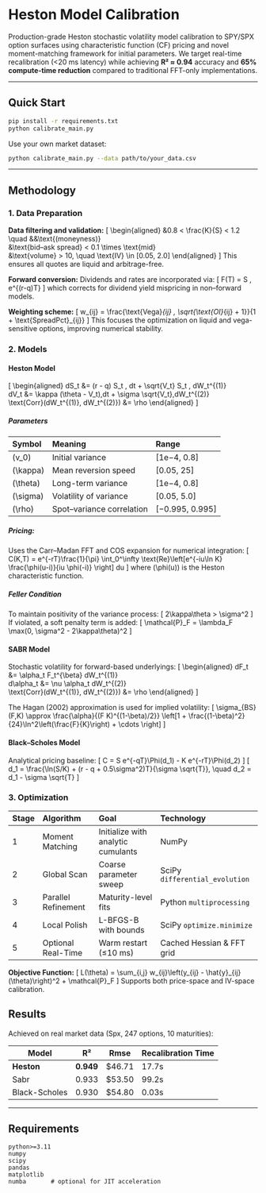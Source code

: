 # Heston Model Calibration

Production-grade Heston stochastic volatility model calibration to SPY/SPX option surfaces using characteristic function (CF) pricing and novel moment-matching framework for initial parameters. We target real-time recalibration (<20 ms latency) while achieving **R² ≈ 0.94** accuracy and **65% compute-time reduction** compared to traditional FFT-only implementations.

---

## Quick Start

```bash
pip install -r requirements.txt
python calibrate_main.py
```

Use your own market dataset:

```bash
python calibrate_main.py --data path/to/your_data.csv
```

---

## Methodology

### 1. Data Preparation

**Data filtering and validation:**
[
\begin{aligned}
&0.8 < \frac{K}{S} < 1.2 \quad &&\text{(moneyness)} \
&\text{bid–ask spread} < 0.1 \times \text{mid} \
&\text{volume} > 10, \quad \text{IV} \in [0.05, 2.0]
\end{aligned}
]
This ensures all quotes are liquid and arbitrage-free.

**Forward conversion:**
Dividends and rates are incorporated via:
[
F(T) = S , e^{(r-q)T}
]
which corrects for dividend yield mispricing in non–forward models.

**Weighting scheme:**
[
w_{ij} = \frac{\text{Vega}*{ij} , \sqrt{\text{OI}*{ij} + 1}}{1 + \text{SpreadPct}_{ij}}
]
This focuses the optimization on liquid and vega-sensitive options, improving numerical stability.

### 2. Models

#### **Heston Model**
[
\begin{aligned}
dS_t &= (r - q) S_t , dt + \sqrt{V_t} S_t , dW_t^{(1)} \
dV_t &= \kappa (\theta - V_t),dt + \sigma \sqrt{V_t},dW_t^{(2)} \
\text{Corr}(dW_t^{(1)}, dW_t^{(2)}) &= \rho
\end{aligned}
]

##### Parameters

| Symbol   | Meaning               | Range   |
| :------- | :------------------------ | :-------------- |
| (v_0)    | Initial variance          | [1e−4, 0.8]     |
| (\kappa) | Mean reversion speed      | [0.05, 25]      |
| (\theta) | Long-term variance        | [1e−4, 0.8]     |
| (\sigma) | Volatility of variance    | [0.05, 5.0]     |
| (\rho)   | Spot–variance correlation | [−0.995, 0.995] |

##### Pricing:

Uses the Carr–Madan FFT and COS expansion for numerical integration:
[
C(K,T) = e^{-rT}\frac{1}{\pi} \int_0^\infty \text{Re}\left[e^{-iu\ln K} \frac{\phi(u-i)}{iu \phi(-i)} \right] du
]
where (\phi(u)) is the Heston characteristic function.


##### Feller Condition

To maintain positivity of the variance process:
[
2\kappa\theta > \sigma^2
]
If violated, a soft penalty term is added:
[
\mathcal{P}_F = \lambda_F \max(0, \sigma^2 - 2\kappa\theta)^2
]

#### **SABR Model**

Stochastic volatility for forward-based underlyings:
[
\begin{aligned}
dF_t &= \alpha_t F_t^{\beta} dW_t^{(1)} \
d\alpha_t &= \nu \alpha_t dW_t^{(2)} \
\text{Corr}(dW_t^{(1)}, dW_t^{(2)}) &= \rho
\end{aligned}
]

The Hagan (2002) approximation is used for implied volatility:
[
\sigma_{BS}(F,K) \approx \frac{\alpha}{(F K)^{(1-\beta)/2}} \left[1 + \frac{(1-\beta)^2}{24}\ln^2\left(\frac{F}{K}\right) + \cdots \right]
]

#### **Black–Scholes Model**

Analytical pricing baseline:
[
C = S e^{-qT}\Phi(d_1) - K e^{-rT}\Phi(d_2)
]
[
d_1 = \frac{\ln(S/K) + (r - q + 0.5\sigma^2)T}{\sigma \sqrt{T}}, \quad
d_2 = d_1 - \sigma \sqrt{T}
]

### 3. Optimization

| Stage | Algorithm           | Goal                            | Technology                     |
| :---- | :------------------ | :--------------------------------- | :----------------------------- |
| 1     | Moment Matching     | Initialize with analytic cumulants | NumPy                          |
| 2     | Global Scan         | Coarse parameter sweep             | SciPy `differential_evolution` |
| 3     | Parallel Refinement | Maturity-level fits                | Python `multiprocessing`       |
| 4     | Local Polish        | L-BFGS-B with bounds               | SciPy `optimize.minimize`      |
| 5     | Optional Real-Time  | Warm restart (≤10 ms)              | Cached Hessian & FFT grid      |

**Objective Function:**
[
L(\theta) = \sum_{i,j} w_{ij}\left(y_{ij} - \hat{y}_{ij}(\theta)\right)^2 + \mathcal{P}_F
]
Supports both price-space and IV-space calibration.

## Results

Achieved on real market data (Spx, 247 options, 10 maturities):

| Model | R² | Rmse | Recalibration Time |
|-------|-----|------|------|
| **Heston** | **0.949** | $46.71 | 17.7s |
| Sabr | 0.933 | $53.50 | 99.2s |
| Black-Scholes | 0.930 | $54.80 | 0.03s |

---

## Requirements

```
python>=3.11
numpy
scipy
pandas
matplotlib
numba       # optional for JIT acceleration
```